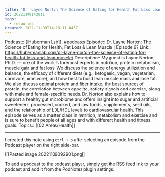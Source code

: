 ```yaml
---
title: 'Dr. Layne Norton The Science of Eating for Health Fat Loss Lean Muscle  Episode 97'
id: 20221109142811
tags:
  - resources
created: 2022-11-09T14:28:11.045Z
---
```


Podcast:: [[Huberman Lab]], #podcasts
Episode:: Dr. Layne Norton: The Science of Eating for Health, Fat Loss & Lean Muscle | Episode 97
Link:: https://hubermanlab.com/dr-layne-norton-the-science-of-eating-for-health-fat-loss-and-lean-muscle/
Description:: My guest is Layne Norton, Ph.D. — one of the world’s foremost experts in nutrition, protein metabolism, muscle gain and fat loss. We discuss the science of energy utilization and balance, the efficacy of different diets (e.g., ketogenic, vegan, vegetarian, carnivore, omnivore), and how best to build lean muscle mass and lose fat. We also discuss optimal protein and fiber intake, the best sources of protein, the correlation between appetite, satiety signals and exercise, along with male and female-specific needs. Dr. Norton also explains how to support a healthy gut microbiome and offers insight into sugar and artificial sweeteners, processed, cooked, and raw foods, supplements, seed oils, and the relationship of LDL/HDL levels to cardiovascular health. This episode serves as a master class in nutrition, metabolism and exercise and is sure to benefit people of all ages and with different health and fitness goals.
Topics:: [[02 Areas/Health]]

---

I created this note using `ctrl + p` after selecting an episode from the Podcast player on the right side-bar.

![[Pasted image 20221109092901.png]]

To add a podcast to the podcast player, simply get the RSS feed link to your podcast and add it from the PodNotes plugin settings.